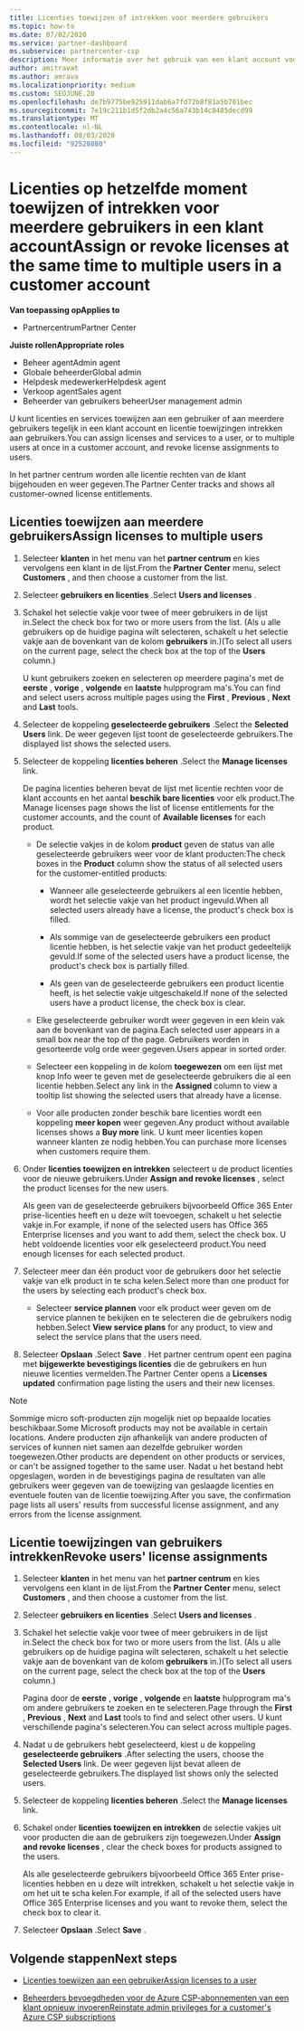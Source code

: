 ```yaml
---
title: Licenties toewijzen of intrekken voor meerdere gebruikers
ms.topic: how-to
ms.date: 07/02/2020
ms.service: partner-dashboard
ms.subservice: partnercenter-csp
description: Meer informatie over het gebruik van een klant account voor het toewijzen of intrekken van licenties en services aan één gebruiker of aan meerdere gebruikers tegelijk.
author: amitravat
ms.author: amrava
ms.localizationpriority: medium
ms.custom: SEOJUNE.20
ms.openlocfilehash: de7b9775be925911dab6a7fd72b8f81a5b701bec
ms.sourcegitcommit: 7e19c211b1d5f2db2a4c56a743b14c8485decd99
ms.translationtype: MT
ms.contentlocale: nl-NL
ms.lasthandoff: 08/03/2020
ms.locfileid: "92528080"
---
```

# <a name="assign-or-revoke-licenses-at-the-same-time-to-multiple-users-in-a-customer-account"></a><span data-ttu-id="3e38f-103">Licenties op hetzelfde moment toewijzen of intrekken voor meerdere gebruikers in een klant account</span><span class="sxs-lookup"><span data-stu-id="3e38f-103">Assign or revoke licenses at the same time to multiple users in a customer account</span></span>

<span data-ttu-id="3e38f-104">**Van toepassing op**</span><span class="sxs-lookup"><span data-stu-id="3e38f-104">**Applies to**</span></span>

- <span data-ttu-id="3e38f-105">Partnercentrum</span><span class="sxs-lookup"><span data-stu-id="3e38f-105">Partner Center</span></span>

<span data-ttu-id="3e38f-106">**Juiste rollen**</span><span class="sxs-lookup"><span data-stu-id="3e38f-106">**Appropriate roles**</span></span>

- <span data-ttu-id="3e38f-107">Beheer agent</span><span class="sxs-lookup"><span data-stu-id="3e38f-107">Admin agent</span></span>
- <span data-ttu-id="3e38f-108">Globale beheerder</span><span class="sxs-lookup"><span data-stu-id="3e38f-108">Global admin</span></span>
- <span data-ttu-id="3e38f-109">Helpdesk medewerker</span><span class="sxs-lookup"><span data-stu-id="3e38f-109">Helpdesk agent</span></span>
- <span data-ttu-id="3e38f-110">Verkoop agent</span><span class="sxs-lookup"><span data-stu-id="3e38f-110">Sales agent</span></span>
- <span data-ttu-id="3e38f-111">Beheerder van gebruikers beheer</span><span class="sxs-lookup"><span data-stu-id="3e38f-111">User management admin</span></span>

<span data-ttu-id="3e38f-112">U kunt licenties en services toewijzen aan een gebruiker of aan meerdere gebruikers tegelijk in een klant account en licentie toewijzingen intrekken aan gebruikers.</span><span class="sxs-lookup"><span data-stu-id="3e38f-112">You can assign licenses and services to a user, or to multiple users at once in a customer account, and revoke license assignments to users.</span></span>

<span data-ttu-id="3e38f-113">In het partner centrum worden alle licentie rechten van de klant bijgehouden en weer gegeven.</span><span class="sxs-lookup"><span data-stu-id="3e38f-113">The Partner Center tracks and shows all customer-owned license entitlements.</span></span>

## <a name="assign-licenses-to-multiple-users"></a><span data-ttu-id="3e38f-114">Licenties toewijzen aan meerdere gebruikers</span><span class="sxs-lookup"><span data-stu-id="3e38f-114">Assign licenses to multiple users</span></span>

1. <span data-ttu-id="3e38f-115">Selecteer **klanten** in het menu van het **partner centrum** en kies vervolgens een klant in de lijst.</span><span class="sxs-lookup"><span data-stu-id="3e38f-115">From the **Partner Center** menu, select **Customers** , and then choose a customer from the list.</span></span>

2. <span data-ttu-id="3e38f-116">Selecteer **gebruikers en licenties** .</span><span class="sxs-lookup"><span data-stu-id="3e38f-116">Select **Users and licenses** .</span></span>

3. <span data-ttu-id="3e38f-117">Schakel het selectie vakje voor twee of meer gebruikers in de lijst in.</span><span class="sxs-lookup"><span data-stu-id="3e38f-117">Select the check box for two or more users from the list.</span></span> <span data-ttu-id="3e38f-118">(Als u alle gebruikers op de huidige pagina wilt selecteren, schakelt u het selectie vakje aan de bovenkant van de kolom **gebruikers** in.)</span><span class="sxs-lookup"><span data-stu-id="3e38f-118">(To select all users on the current page, select the check box at the top of the **Users** column.)</span></span>

    <span data-ttu-id="3e38f-119">U kunt gebruikers zoeken en selecteren op meerdere pagina's met de **eerste** , **vorige** , **volgende** en **laatste** hulpprogram ma's.</span><span class="sxs-lookup"><span data-stu-id="3e38f-119">You can find and select users across multiple pages using the **First** , **Previous** , **Next** and **Last** tools.</span></span>

4. <span data-ttu-id="3e38f-120">Selecteer de koppeling **geselecteerde gebruikers** .</span><span class="sxs-lookup"><span data-stu-id="3e38f-120">Select the **Selected Users** link.</span></span> <span data-ttu-id="3e38f-121">De weer gegeven lijst toont de geselecteerde gebruikers.</span><span class="sxs-lookup"><span data-stu-id="3e38f-121">The displayed list shows the selected users.</span></span>

5. <span data-ttu-id="3e38f-122">Selecteer de koppeling **licenties beheren** .</span><span class="sxs-lookup"><span data-stu-id="3e38f-122">Select the **Manage licenses** link.</span></span>

    <span data-ttu-id="3e38f-123">De pagina licenties beheren bevat de lijst met licentie rechten voor de klant accounts en het aantal **beschik bare licenties** voor elk product.</span><span class="sxs-lookup"><span data-stu-id="3e38f-123">The Manage licenses page shows the list of license entitlements for the customer accounts, and the count of **Available licenses** for each product.</span></span>

    - <span data-ttu-id="3e38f-124">De selectie vakjes in de kolom **product** geven de status van alle geselecteerde gebruikers weer voor de klant producten:</span><span class="sxs-lookup"><span data-stu-id="3e38f-124">The check boxes in the **Product** column show the status of all selected users for the customer-entitled products:</span></span>

       - <span data-ttu-id="3e38f-125">Wanneer alle geselecteerde gebruikers al een licentie hebben, wordt het selectie vakje van het product ingevuld.</span><span class="sxs-lookup"><span data-stu-id="3e38f-125">When all selected users already have a license, the product's check box is filled.</span></span>

       - <span data-ttu-id="3e38f-126">Als sommige van de geselecteerde gebruikers een product licentie hebben, is het selectie vakje van het product gedeeltelijk gevuld.</span><span class="sxs-lookup"><span data-stu-id="3e38f-126">If some of the selected users have a product license, the product's check box is partially filled.</span></span>

       - <span data-ttu-id="3e38f-127">Als geen van de geselecteerde gebruikers een product licentie heeft, is het selectie vakje uitgeschakeld.</span><span class="sxs-lookup"><span data-stu-id="3e38f-127">If none of the selected users have a product license, the check box is clear.</span></span>

    - <span data-ttu-id="3e38f-128">Elke geselecteerde gebruiker wordt weer gegeven in een klein vak aan de bovenkant van de pagina.</span><span class="sxs-lookup"><span data-stu-id="3e38f-128">Each selected user appears in a small box near the top of the page.</span></span> <span data-ttu-id="3e38f-129">Gebruikers worden in gesorteerde volg orde weer gegeven.</span><span class="sxs-lookup"><span data-stu-id="3e38f-129">Users appear in sorted order.</span></span>

    - <span data-ttu-id="3e38f-130">Selecteer een koppeling in de kolom **toegewezen** om een lijst met knop Info weer te geven met de geselecteerde gebruikers die al een licentie hebben.</span><span class="sxs-lookup"><span data-stu-id="3e38f-130">Select any link in the **Assigned** column to view a tooltip list showing the selected users that already have a license.</span></span>

    - <span data-ttu-id="3e38f-131">Voor alle producten zonder beschik bare licenties wordt een koppeling **meer kopen** weer gegeven.</span><span class="sxs-lookup"><span data-stu-id="3e38f-131">Any product without available licenses shows a **Buy more** link.</span></span> <span data-ttu-id="3e38f-132">U kunt meer licenties kopen wanneer klanten ze nodig hebben.</span><span class="sxs-lookup"><span data-stu-id="3e38f-132">You can purchase more licenses when customers require them.</span></span>

6. <span data-ttu-id="3e38f-133">Onder **licenties toewijzen en intrekken** selecteert u de product licenties voor de nieuwe gebruikers.</span><span class="sxs-lookup"><span data-stu-id="3e38f-133">Under **Assign and revoke licenses** , select the product licenses for the new users.</span></span> 

   <span data-ttu-id="3e38f-134">Als geen van de geselecteerde gebruikers bijvoorbeeld Office 365 Enter prise-licenties heeft en u deze wilt toevoegen, schakelt u het selectie vakje in.</span><span class="sxs-lookup"><span data-stu-id="3e38f-134">For example, if none of the selected users has Office 365 Enterprise licenses and you want to add them, select the check box.</span></span> <span data-ttu-id="3e38f-135">U hebt voldoende licenties voor elk geselecteerd product.</span><span class="sxs-lookup"><span data-stu-id="3e38f-135">You need enough licenses for each selected product.</span></span>

7. <span data-ttu-id="3e38f-136">Selecteer meer dan één product voor de gebruikers door het selectie vakje van elk product in te scha kelen.</span><span class="sxs-lookup"><span data-stu-id="3e38f-136">Select more than one product for the users by selecting each product's check box.</span></span>
    -   <span data-ttu-id="3e38f-137">Selecteer **service plannen** voor elk product weer geven om de service plannen te bekijken en te selecteren die de gebruikers nodig hebben.</span><span class="sxs-lookup"><span data-stu-id="3e38f-137">Select **View service plans** for any product, to view and select the service plans that the users need.</span></span>

8. <span data-ttu-id="3e38f-138">Selecteer **Opslaan** .</span><span class="sxs-lookup"><span data-stu-id="3e38f-138">Select **Save** .</span></span> <span data-ttu-id="3e38f-139">Het partner centrum opent een pagina met **bijgewerkte bevestigings licenties** die de gebruikers en hun nieuwe licenties vermelden.</span><span class="sxs-lookup"><span data-stu-id="3e38f-139">The Partner Center opens a **Licenses updated** confirmation page listing the users and their new licenses.</span></span>

>[!NOTE]
><span data-ttu-id="3e38f-140">Sommige micro soft-producten zijn mogelijk niet op bepaalde locaties beschikbaar.</span><span class="sxs-lookup"><span data-stu-id="3e38f-140">Some Microsoft products may not be available in certain locations.</span></span> <span data-ttu-id="3e38f-141">Andere producten zijn afhankelijk van andere producten of services of kunnen niet samen aan dezelfde gebruiker worden toegewezen.</span><span class="sxs-lookup"><span data-stu-id="3e38f-141">Other products are dependent on other products or services, or can't be assigned together to the same user.</span></span> <span data-ttu-id="3e38f-142">Nadat u het bestand hebt opgeslagen, worden in de bevestigings pagina de resultaten van alle gebruikers weer gegeven van de toewijzing van geslaagde licenties en eventuele fouten van de licentie toewijzing.</span><span class="sxs-lookup"><span data-stu-id="3e38f-142">After you save, the confirmation page lists all users' results from successful license assignment, and any errors from the license assignment.</span></span>

## <a name="revoke-users-license-assignments"></a><span data-ttu-id="3e38f-143">Licentie toewijzingen van gebruikers intrekken</span><span class="sxs-lookup"><span data-stu-id="3e38f-143">Revoke users' license assignments</span></span>

1. <span data-ttu-id="3e38f-144">Selecteer **klanten** in het menu van het **partner centrum** en kies vervolgens een klant in de lijst.</span><span class="sxs-lookup"><span data-stu-id="3e38f-144">From the **Partner Center** menu, select **Customers** , and then choose a customer from the list.</span></span>

2. <span data-ttu-id="3e38f-145">Selecteer **gebruikers en licenties** .</span><span class="sxs-lookup"><span data-stu-id="3e38f-145">Select **Users and licenses** .</span></span>

3. <span data-ttu-id="3e38f-146">Schakel het selectie vakje voor twee of meer gebruikers in de lijst in.</span><span class="sxs-lookup"><span data-stu-id="3e38f-146">Select the check box for two or more users from the list.</span></span> <span data-ttu-id="3e38f-147">(Als u alle gebruikers op de huidige pagina wilt selecteren, schakelt u het selectie vakje aan de bovenkant van de kolom **gebruikers** in.)</span><span class="sxs-lookup"><span data-stu-id="3e38f-147">(To select all users on the current page, select the check box at the top of the **Users** column.)</span></span>

    <span data-ttu-id="3e38f-148">Pagina door de **eerste** , **vorige** , **volgende** en **laatste** hulpprogram ma's om andere gebruikers te zoeken en te selecteren.</span><span class="sxs-lookup"><span data-stu-id="3e38f-148">Page through the **First** , **Previous** , **Next** and **Last** tools to find and select other users.</span></span> <span data-ttu-id="3e38f-149">U kunt verschillende pagina's selecteren.</span><span class="sxs-lookup"><span data-stu-id="3e38f-149">You can select across multiple pages.</span></span>

4. <span data-ttu-id="3e38f-150">Nadat u de gebruikers hebt geselecteerd, kiest u de koppeling **geselecteerde gebruikers** .</span><span class="sxs-lookup"><span data-stu-id="3e38f-150">After selecting the users, choose the **Selected Users** link.</span></span> <span data-ttu-id="3e38f-151">De weer gegeven lijst bevat alleen de geselecteerde gebruikers.</span><span class="sxs-lookup"><span data-stu-id="3e38f-151">The displayed list shows only the selected users.</span></span>

5. <span data-ttu-id="3e38f-152">Selecteer de koppeling **licenties beheren** .</span><span class="sxs-lookup"><span data-stu-id="3e38f-152">Select the **Manage licenses** link.</span></span>

6. <span data-ttu-id="3e38f-153">Schakel onder **licenties toewijzen en intrekken** de selectie vakjes uit voor producten die aan de gebruikers zijn toegewezen.</span><span class="sxs-lookup"><span data-stu-id="3e38f-153">Under **Assign and revoke licenses** , clear the check boxes for products assigned to the users.</span></span>

   <span data-ttu-id="3e38f-154">Als alle geselecteerde gebruikers bijvoorbeeld Office 365 Enter prise-licenties hebben en u deze wilt intrekken, schakelt u het selectie vakje in om het uit te scha kelen.</span><span class="sxs-lookup"><span data-stu-id="3e38f-154">For example, if all of the selected users have Office 365 Enterprise licenses and you want to revoke them, select the check box to clear it.</span></span>

7. <span data-ttu-id="3e38f-155">Selecteer **Opslaan** .</span><span class="sxs-lookup"><span data-stu-id="3e38f-155">Select **Save** .</span></span>

## <a name="next-steps"></a><span data-ttu-id="3e38f-156">Volgende stappen</span><span class="sxs-lookup"><span data-stu-id="3e38f-156">Next steps</span></span>

- [<span data-ttu-id="3e38f-157">Licenties toewijzen aan een gebruiker</span><span class="sxs-lookup"><span data-stu-id="3e38f-157">Assign licenses to a user</span></span>](assign-licenses-to-users.md)

- [<span data-ttu-id="3e38f-158">Beheerders bevoegdheden voor de Azure CSP-abonnementen van een klant opnieuw invoeren</span><span class="sxs-lookup"><span data-stu-id="3e38f-158">Reinstate admin privileges for a customer's Azure CSP subscriptions</span></span>](revoke-reinstate-csp.md)